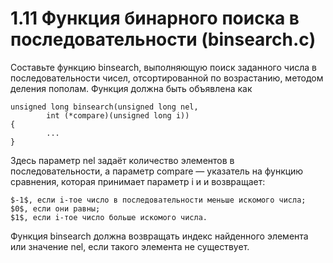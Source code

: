 # 1.11 Функция бинарного поиска в последовательности (binsearch.c)
Составьте функцию binsearch, выполняющую поиск заданного числа в последовательности чисел, отсортированной по возрастанию, методом деления пополам. Функция должна быть объявлена как
```
unsigned long binsearch(unsigned long nel, 
        int (*compare)(unsigned long i))
{
        ...
}
```
Здесь параметр nel задаёт количество элементов в последовательности, а параметр compare — указатель на функцию сравнения, которая принимает параметр i и и возвращает:
```
$-1$, если i-тое число в последовательности меньше искомого числа;
$0$, если они равны;
$1$, если i-тое число больше искомого числа.
```
Функция binsearch должна возвращать индекс найденного элемента или значение nel, если такого элемента не существует.
